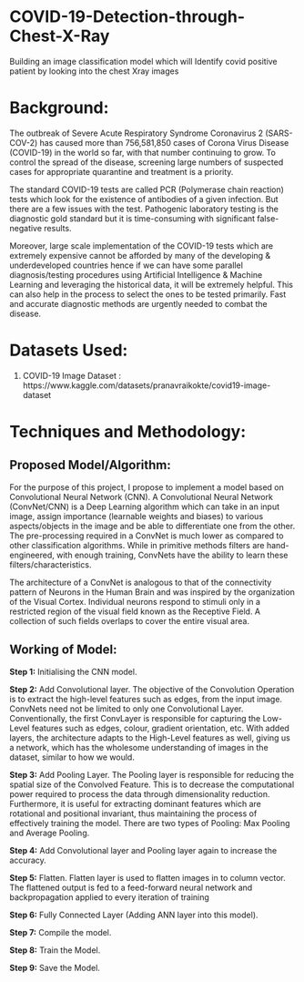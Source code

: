 # COVID-19-Detection-through-Chest-X-Ray
Building an image classification model which will Identify covid positive patient by looking into the chest Xray images


<h1>Background:</h1>

The outbreak of Severe Acute Respiratory Syndrome Coronavirus 2 (SARS-COV-2) has caused more than 756,581,850 cases of Corona Virus Disease (COVID-19) in the world so far, with that number continuing to grow. To control the spread of the disease, screening large numbers of suspected cases for appropriate quarantine and treatment is a priority.

The standard COVID-19 tests are called PCR (Polymerase chain reaction) tests which look for the existence of antibodies of a given infection. But there are a few issues with the test. Pathogenic laboratory testing is the diagnostic gold standard but it is time-consuming with significant false-negative results.

Moreover, large scale implementation of the COVID-19 tests which are extremely expensive cannot be afforded by many of the developing & underdeveloped countries hence if we can have some parallel diagnosis/testing procedures using Artificial Intelligence & Machine Learning and leveraging the historical data, it will be extremely helpful. This can also help in the process to select the ones to be tested primarily. Fast and accurate diagnostic methods are urgently needed to combat the disease.

<h1>Datasets Used:</h1>
<ol>
    <li>COVID-19 Image Dataset : https://www.kaggle.com/datasets/pranavraikokte/covid19-image-dataset</li>
    
</ol>

<h1>Techniques and Methodology:</h1>

<h2>Proposed Model/Algorithm:</h2>

For the purpose of this project, I propose to implement a model based on Convolutional Neural Network (CNN). A Convolutional Neural Network (ConvNet/CNN) is a Deep Learning algorithm which can take in an input image, assign importance (learnable weights and biases) to various aspects/objects in the image and be able to differentiate one from the other. The pre-processing required in a ConvNet is much lower as compared to other classification algorithms. While in primitive methods filters are hand-engineered, with enough training, ConvNets have the ability to learn these filters/characteristics.

The architecture of a ConvNet is analogous to that of the connectivity pattern of Neurons in the Human Brain and was inspired by the organization of the Visual Cortex. Individual neurons respond to stimuli only in a restricted region of the visual field known as the Receptive Field. A collection of such fields overlaps to cover the entire visual area.

<h2>Working of Model:</h2>

<b>Step 1:</b> Initialising the CNN model.

<b>Step 2:</b> Add Convolutional layer. The objective of the Convolution Operation is to extract the high-level features such as edges, from the input image. ConvNets need not be limited to only one Convolutional Layer. Conventionally, the first ConvLayer is responsible for capturing the Low-Level features such as edges, colour, gradient orientation, etc. With added layers, the architecture adapts to the High-Level features as well, giving us a network, which has the wholesome understanding of images in the dataset, similar to how we would.

<b>Step 3:</b> Add Pooling Layer. The Pooling layer is responsible for reducing the spatial size of the Convolved Feature. This is to decrease the computational power required to process the data through dimensionality reduction. Furthermore, it is useful for extracting dominant features which are rotational and positional invariant, thus maintaining the process of effectively training the model. There are two types of Pooling: Max Pooling and Average Pooling.

<b>Step 4:</b> Add Convolutional layer and Pooling layer again to increase the accuracy.

<b>Step 5:</b> Flatten. Flatten layer is used to flatten images in to column vector. The flattened output is fed to a feed-forward neural network and backpropagation applied to every iteration of training

<b>Step 6:</b> Fully Connected Layer (Adding ANN layer into this model).

<b>Step 7:</b> Compile the model.

<b>Step 8:</b> Train the Model.

<b>Step 9:</b> Save the Model.
